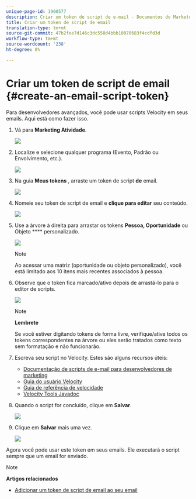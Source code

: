 ```yaml
---
unique-page-id: 1900577
description: Criar um token de script de e-mail - Documentos do Marketo - Documentação do produto
title: Criar um token de script de email
translation-type: tm+mt
source-git-commit: 47b2fee7d146c3dc558d4bbb10070683f4cdfd3d
workflow-type: tm+mt
source-wordcount: '238'
ht-degree: 0%

---
```



# Criar um token de script de email {#create-an-email-script-token}

Para desenvolvedores avançados, você pode usar scripts [](http://velocity.apache.org/engine/1.7/user-guide.html) Velocity em seus emails. Aqui está como fazer isso.

1. Vá para **Marketing Atividade**.

   ![](assets/ma.png)

1. Localize e selecione qualquer programa (Evento, Padrão ou Envolvimento, etc.).

   ![](assets/image2014-9-17-22-3a21-3a24.png)

1. Na guia **Meus tokens** , arraste um token de script **de** email.

   ![](assets/image2014-9-17-22-3a21-3a29.png)

1. Nomeie seu token de script de email e **clique para editar** seu conteúdo.

   ![](assets/image2014-9-17-22-3a21-3a46.png)

1. Use a árvore à direita para arrastar os tokens **Pessoa, Oportunidade** ou Objeto **** personalizado.

   ![](assets/five-2.png)

   >[!NOTE]
   >
   >Ao acessar uma matriz (oportunidade ou objeto personalizado), você está limitado aos 10 itens mais recentes associados à pessoa.

1. Observe que o token fica marcado/ativo depois de arrastá-lo para o editor de scripts.

   ![](assets/image2014-9-17-22-3a22-3a33.png)

   >[!NOTE]
   >
   >**Lembrete**
   >
   >
   >Se você estiver digitando tokens de forma livre, verifique/ative todos os tokens correspondentes na árvore ou eles serão tratados como texto sem formatação e não funcionarão.

1. Escreva seu script no Velocity. Estes são alguns recursos úteis:

   * [Documentação de scripts de e-mail para desenvolvedores de marketing](http://developers.marketo.com/email-scripting/)
   * [Guia do usuário Velocity](http://velocity.apache.org/engine/devel/user-guide.html)
   * [Guia de referência de velocidade](http://velocity.apache.org/engine/devel/vtl-reference-guide.html)
   * [Velocity Tools Javadoc](http://velocity.apache.org/tools/releases/2.0/javadoc/index.html)

1. Quando o script for concluído, clique em **Salvar**.

   ![](assets/image2014-9-17-22-3a23-3a1.png)

1. Clique em **Salvar** mais uma vez.

   ![](assets/image2014-9-17-22-3a23-3a13.png)

Agora você pode usar este token em seus emails. Ele executará o script sempre que um email for enviado.

>[!NOTE]
>
>**Artigos relacionados**
>
>* [Adicionar um token de script de email ao seu email](add-an-email-script-token-to-your-email.md)

>




